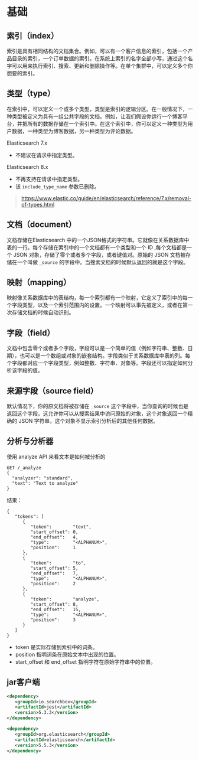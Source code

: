 # 基础

## 索引（index）

索引是具有相同结构的文档集合。例如，可以有一个客户信息的索引，包括一个产品目录的索引，一个订单数据的索引。在系统上索引的名字全部小写，通过这个名字可以用来执行索引、搜索、更新和删除操作等。在单个集群中，可以定义多个你想要的索引。

## 类型（type）

在索引中，可以定义一个或多个类型，类型是索引的逻辑分区。在一般情况下，一种类型被定义为具有一组公共字段的文档。例如，让我们假设你运行一个博客平台，并把所有的数据存储在一个索引中。在这个索引中，你可以定义一种类型为用户数据，一种类型为博客数据，另一种类型为评论数据。

Elasticsearch 7.x

- 不建议在请求中指定类型。

Elasticsearch 8.x

- 不再支持在请求中指定类型。
- 该 `include_type_name` 参数已删除。

> https://www.elastic.co/guide/en/elasticsearch/reference/7.x/removal-of-types.html


## 文档（document）

文档存储在Elasticsearch 中的一个JSON格式的字符串。它就像在关系数据库中表的一行。每个存储在索引中的一个文档都有一个类型和一个 ID ,每个文档都是一个 JSON 对象，存储了零个或者多个字段，或者键值对。原始的 JSON 文档被存储在一个叫做 `_source` 的字段中。当搜索文档的时候默认返回的就是这个字段。

## 映射（mapping）

映射像关系数据库中的表结构，每一个索引都有一个映射，它定义了索引中的每一个字段类型，以及一个索引范围内的设置。一个映射可以事先被定义，或者在第一次存储文档的时候自动识别。

## 字段（field）

文档中包含零个或者多个字段，字段可以是一个简单的值（例如字符串、整数、日期），也可以是一个数组或对象的嵌套结构。字段类似于关系数据库中表的列。每个字段都对应一个字段类型，例如整数、字符串、对象等。字段还可以指定如何分析该字段的值。

## 来源字段（source field）

默认情况下，你的原文档将被存储在 `_source` 这个字段中，当你查询的时候也是返回这个字段。这允许你可以从搜索结果中访问原始的对象，这个对象返回一个精确的 JSON 字符串，这个对象不显示索引分析后的其他任何数据。

## 分析与分析器

使用 analyze API 来看文本是如何被分析的

```
GET /_analyze
{
  "analyzer": "standard",
  "text": "Text to analyze"
}
```

结果：
```
{
   "tokens": [
      {
         "token":        "text",
         "start_offset": 0,
         "end_offset":   4,
         "type":         "<ALPHANUM>",
         "position":     1
      },
      {
         "token":        "to",
         "start_offset": 5,
         "end_offset":   7,
         "type":         "<ALPHANUM>",
         "position":     2
      },
      {
         "token":        "analyze",
         "start_offset": 8,
         "end_offset":   15,
         "type":         "<ALPHANUM>",
         "position":     3
      }
   ]
}
```
- token 是实际存储到索引中的词条。
- position 指明词条在原始文本中出现的位置。
- start_offset 和 end_offset 指明字符在原始字符串中的位置。


## jar客户端

``` xml
<dependency>
   <groupId>io.searchbox</groupId>
   <artifactId>jest</artifactId>
   <version>5.3.3</version>
</dependency>
```

``` xml
<dependency>
   <groupId>org.elasticsearch</groupId>
   <artifactId>elasticsearch</artifactId>
   <version>5.5.3</version>
</dependency>
```


